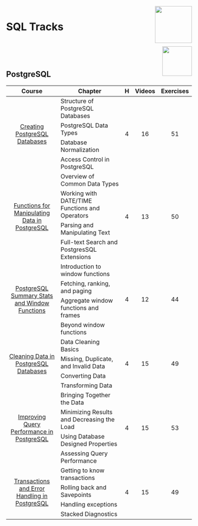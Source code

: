 <img align="right" width="100" src="https://github.com/cs-MohamedAyman/eLearning-Platforms/DataCamp-Tracks/blob/master/org-logos/datacamp.jpg">

# SQL Tracks

<br>
<img align="right" width="80" height="80" src="https://github.com/cs-MohamedAyman/eLearning-Platforms/DataCamp-Tracks/blob/master/org-logos/sql.jpg">
<br><br>

## PostgreSQL

<table>
    <thead>
        <tr>
            <th width="40%">Course</th>
            <th width="60%">Chapter</th>
            <th>H</th>
            <th>Videos</th>
            <th>Exercises</th>
        </tr>
    </thead>
    <tbody>
            <tr>
                <td rowspan=4 align=center>
<a href="https://learn.datacamp.com/courses/creating-postgresql-databases">Creating PostgreSQL Databases</a><br>
                <td align="left">Structure of PostgreSQL Databases</td>
                <td rowspan=4 align="center">4</td>
                <td rowspan=4 align="center">16</td>
                <td rowspan=4 align="center">51</td>
                </td>
            </tr>
            <tr>
                <td align="left">PostgreSQL Data Types</td>
            </tr>
            <tr>
                <td align="left">Database Normalization</td>
            </tr>
            <tr>
                <td align="left">Access Control in PostgreSQL</td>
            </tr>
            <tr>
                <td rowspan=4 align=center>
<a href="https://learn.datacamp.com/courses/functions-for-manipulating-data-in-postgresql">Functions for Manipulating Data in PostgreSQL</a><br>
                <td align="left">Overview of Common Data Types</td>
                <td rowspan=4 align="center">4</td>
                <td rowspan=4 align="center">13</td>
                <td rowspan=4 align="center">50</td>
                </td>
            </tr>
            <tr>
                <td align="left">Working with DATE/TIME Functions and Operators</td>
            </tr>
            <tr>
                <td align="left">Parsing and Manipulating Text</td>
            </tr>
            <tr>
                <td align="left">Full-text Search and PostgresSQL Extensions</td>
            </tr>
            <tr>
                <td rowspan=4 align=center>
<a href="https://learn.datacamp.com/courses/postgresql-summary-stats-and-window-functions">PostgreSQL Summary Stats and Window Functions</a><br>
                <td align="left">Introduction to window functions</td>
                <td rowspan=4 align="center">4</td>
                <td rowspan=4 align="center">12</td>
                <td rowspan=4 align="center">44</td>
                </td>
            </tr>
            <tr>
                <td align="left">Fetching, ranking, and paging</td>
            </tr>
            <tr>
                <td align="left">Aggregate window functions and frames</td>
            </tr>
            <tr>
                <td align="left">Beyond window functions</td>
            </tr>
            <tr>
                <td rowspan=4 align=center>
<a href="https://learn.datacamp.com/courses/cleaning-data-in-postgresql-databases">Cleaning Data in PostgreSQL Databases</a><br>
                <td align="left">Data Cleaning Basics</td>
                <td rowspan=4 align="center">4</td>
                <td rowspan=4 align="center">15</td>
                <td rowspan=4 align="center">49</td>
                </td>
            </tr>
            <tr>
                <td align="left">Missing, Duplicate, and Invalid Data</td>
            </tr>
            <tr>
                <td align="left">Converting Data</td>
            </tr>
            <tr>
                <td align="left">Transforming Data</td>
            </tr>
            <tr>
                <td rowspan=4 align=center>
<a href="https://learn.datacamp.com/courses/improving-query-performance-in-postgresql">Improving Query Performance in PostgreSQL</a><br>
                <td align="left">Bringing Together the Data</td>
                <td rowspan=4 align="center">4</td>
                <td rowspan=4 align="center">15</td>
                <td rowspan=4 align="center">53</td>
                </td>
            </tr>
            <tr>
                <td align="left">Minimizing Results and Decreasing the Load</td>
            </tr>
            <tr>
                <td align="left">Using Database Designed Properties</td>
            </tr>
            <tr>
                <td align="left">Assessing Query Performance</td>
            </tr>
            <tr>
                <td rowspan=4 align=center>
<a href="https://learn.datacamp.com/courses/transactions-and-error-handling-in-postgresql">Transactions and Error Handling in PostgreSQL</a><br>
                <td align="left">Getting to know transactions</td>
                <td rowspan=4 align="center">4</td>
                <td rowspan=4 align="center">15</td>
                <td rowspan=4 align="center">49</td>
                </td>
            </tr>
            <tr>
                <td align="left">Rolling back and Savepoints</td>
            </tr>
            <tr>
                <td align="left">Handling exceptions</td>
            </tr>
            <tr>
                <td align="left">Stacked Diagnostics</td>
            </tr>
    </tbody>
</table>
